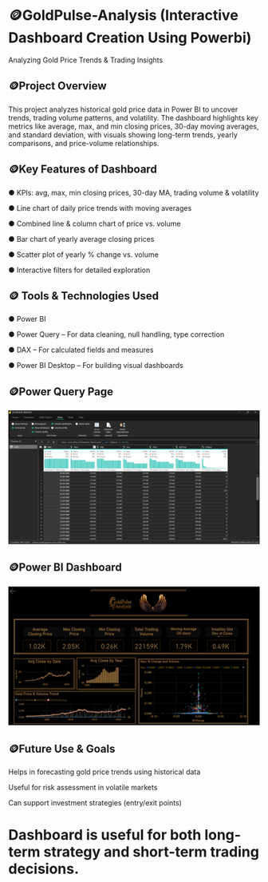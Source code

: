 # 🪙GoldPulse-Analysis (Interactive Dashboard Creation Using Powerbi)
Analyzing Gold Price Trends & Trading Insights

## 🪙Project Overview
This project analyzes historical gold price data in Power BI to uncover trends, trading volume patterns, and volatility. The dashboard highlights key metrics like average, max, and min closing prices, 30-day moving averages, and standard deviation, with visuals showing long-term trends, yearly comparisons, and price-volume relationships.

## 🪙Key Features of Dashboard

● KPIs: avg, max, min closing prices, 30-day MA, trading volume & volatility

● Line chart of daily price trends with moving averages

● Combined line & column chart of price vs. volume

● Bar chart of yearly average closing prices

● Scatter plot of yearly % change vs. volume

● Interactive filters for detailed exploration

## 🪙 Tools & Technologies Used

● Power BI

● Power Query – For data cleaning, null handling, type correction

● DAX – For calculated fields and measures

● Power BI Desktop – For building visual dashboards

## 🪙Power Query Page
<img src="https://github.com/Nandhunandy2910/GoldPulse-Analysis/blob/main/Screenshot%202025-08-28%20160833.png">

## 🪙Power BI Dashboard
<img src="https://github.com/Nandhunandy2910/GoldPulse-Analysis/blob/main/Dashboard%20screenshot.png">

## 🪙Future Use & Goals

Helps in forecasting gold price trends using historical data

Useful for risk assessment in volatile markets

Can support investment strategies (entry/exit points)

# Dashboard is useful for both long-term strategy and short-term trading decisions.










